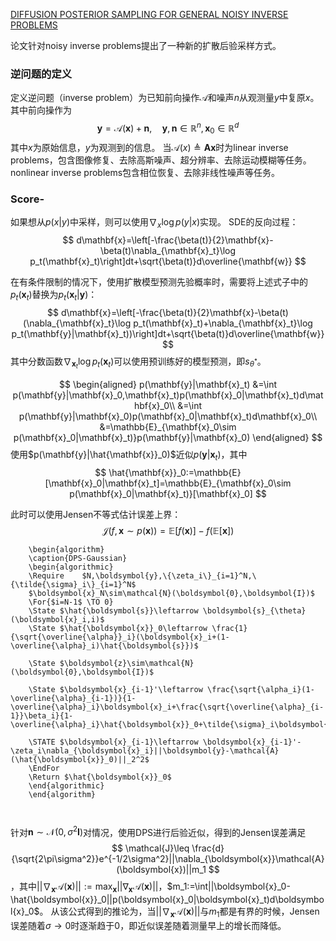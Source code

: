 [DIFFUSION POSTERIOR SAMPLING FOR GENERAL NOISY INVERSE PROBLEMS](https://arxiv.org/pdf/2209.14687)


论文针对noisy inverse problems提出了一种新的扩散后验采样方式。
### 逆问题的定义
定义逆问题（inverse problem）为已知前向操作$\mathcal{A}$和噪声$n$从观测量$y$中复原$x$。其中前向操作为
$$
\boldsymbol{y}=\mathcal{A}(\boldsymbol{x})+\boldsymbol{n},\quad \boldsymbol{y},\boldsymbol{n}\in\mathbb{R}^n,\boldsymbol{x}_0\in\mathbb{R}^d
$$
其中$x$为原始信息，$y$为观测到的信息。
当$\mathcal{A}(x)\triangleq \boldsymbol{A}\boldsymbol{x}$时为linear inverse problems，包含图像修复、去除高斯噪声、超分辨率、去除运动模糊等任务。
nonlinear inverse problems包含相位恢复、去除非线性噪声等任务。
### Score-
如果想从$p(x|y)$中采样，则可以使用$\nabla_{x}\log p(y|x)$实现。
SDE的反向过程：
$$
d\mathbf{x}=\left[-\frac{\beta(t)}{2}\mathbf{x}-\beta(t)\nabla_{\mathbf{x}_t}\log p_t(\mathbf{x}_t)\right]dt+\sqrt{\beta(t)}d\overline{\mathbf{w}}
$$

在有条件限制的情况下，使用扩散模型预测先验概率时，需要将上述式子中的$p_t(\mathbf{x}_t)$替换为$p_t(\mathbf{x}_t|\mathbf{y})$：
$$
d\mathbf{x}=\left[-\frac{\beta(t)}{2}\mathbf{x}-\beta(t)(\nabla_{\mathbf{x}_t}\log p_t(\mathbf{x}_t)+\nabla_{\mathbf{x}_t}\log p_t(\mathbf{y}|\mathbf{x}_t))\right]dt+\sqrt{\beta(t)}d\overline{\mathbf{w}}
$$
其中分数函数$\nabla_{\mathbf{x}_t}\log p_t(\mathbf{x}_t)$可以使用预训练好的模型预测，即$s_{\theta^*}$。

$$
\begin{aligned}
p(\mathbf{y}|\mathbf{x}_t)
&=\int p(\mathbf{y}|\mathbf{x}_0,\mathbf{x}_t)p(\mathbf{x}_0|\mathbf{x}_t)d\mathbf{x}_0\\
&=\int p(\mathbf{y}|\mathbf{x}_0)p(\mathbf{x}_0|\mathbf{x}_t)d\mathbf{x}_0\\
&=\mathbb{E}_{\mathbf{x}_0\sim p(\mathbf{x}_0|\mathbf{x}_t)}p(\mathbf{y}|\mathbf{x}_0)
\end{aligned}
$$
使用$p(\mathbf{y}|\hat{\mathbf{x}}_0)$近似$p(\mathbf{y}|\mathbf{x}_t)$，其中
$$
\hat{\mathbf{x}}_0:=\mathbb{E}[\mathbf{x}_0|\mathbf{x}_t]=\mathbb{E}_{\mathbf{x}_0\sim p(\mathbf{x}_0|\mathbf{x}_t)}[\mathbf{x}_0]
$$

此时可以使用Jensen不等式估计误差上界：
$$
\mathcal{J}(f,\mathbf{x}\sim p(\mathbf{x}))=\mathbb{E}[f(\mathbf{x})]-f(\mathbb{E}[\mathbf{x}])
$$



```pseudo
    \begin{algorithm}
    \caption{DPS-Gaussian}
    \begin{algorithmic}
	\Require    $N,\boldsymbol{y},\{\zeta_i\}_{i=1}^N,\{\tilde{\sigma}_i\}_{i=1}^N$
    $\boldsymbol{x}_N\sim\mathcal{N}(\boldsymbol{0},\boldsymbol{I})$
    \For{$i=N-1$ \TO 0}
    \State $\hat{\boldsymbol{s}}\leftarrow \boldsymbol{s}_{\theta}(\boldsymbol{x}_i,i)$
    \State $\hat{\boldsymbol{x}}_0\leftarrow \frac{1}{\sqrt{\overline{\alpha}}_i}(\boldsymbol{x}_i+(1-\overline{\alpha}_i)\hat{\boldsymbol{s}})$
    
    \State $\boldsymbol{z}\sim\mathcal{N}(\boldsymbol{0},\boldsymbol{I})$
    
    \State $\boldsymbol{x}_{i-1}'\leftarrow \frac{\sqrt{\alpha_i}(1-\overline{\alpha}_{i-1})}{1-\overline{\alpha}_i}\boldsymbol{x}_i+\frac{\sqrt{\overline{\alpha}_{i-1}}\beta_i}{1-\overline{\alpha}_i}\hat{\boldsymbol{x}}_0+\tilde{\sigma}_i\boldsymbol{z}$
    
    \STATE $\boldsymbol{x}_{i-1}\leftarrow \boldsymbol{x}_{i-1}'-\zeta_i\nabla_{\boldsymbol{x}_i}||\boldsymbol{y}-\mathcal{A}(\hat{\boldsymbol{x}}_0)||_2^2$
    \EndFor
    \Return $\hat{\boldsymbol{x}}_0$
	\end{algorithmic}
    \end{algorithm}
    
	
```

针对$\boldsymbol{n}\sim\mathcal{N}(0,\sigma^2\boldsymbol{I})$对情况，使用DPS进行后验近似，得到的Jensen误差满足
$$
\mathcal{J}\leq \frac{d}{\sqrt{2\pi\sigma^2}}e^{-1/2\sigma^2}||\nabla_{\boldsymbol{x}}\mathcal{A}(\boldsymbol{x})||m_1
$$，其中$||\nabla_{\boldsymbol{x}}\mathcal{A}(\boldsymbol{x})||:=\max_{\boldsymbol{x}}||\nabla_{\boldsymbol{x}}\mathcal{A}(\boldsymbol{x})||$，$m_1:=\int||\boldsymbol{x}_0-\hat{\boldsymbol{x}}_0||p(\boldsymbol{x}_0|\boldsymbol{x}_t)d\boldsymbol{x}_0$。
从该公式得到的推论为，当$||\nabla_{\boldsymbol{x}}\mathcal{A}(\boldsymbol{x})||$与$m_1$都是有界的时候，Jensen误差随着$\sigma\rightarrow 0$时逐渐趋于0，即近似误差随着测量早上的增长而降低。